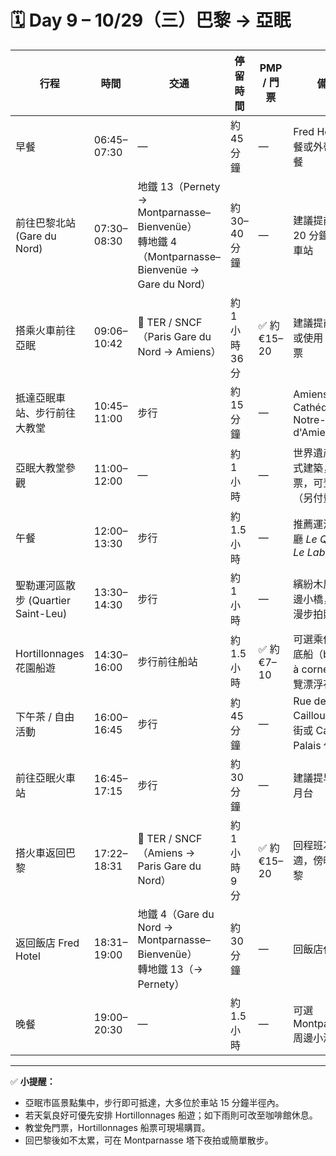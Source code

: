 # 🗓️ Day 9 – 10/29（三）巴黎 → 亞眠

| 行程 | 時間 | 交通 | 停留時間 | PMP / 門票 | 備註 |
|------|------|------|-----------|-------------|------|
| 早餐 | 06:45–07:30 | — | 約 45 分鐘 | — | Fred Hotel 早餐或外帶簡單餐 |
| 前往巴黎北站 (Gare du Nord) | 07:30–08:30 | 地鐵 13（Pernety → Montparnasse–Bienvenüe）<br>轉地鐵 4（Montparnasse–Bienvenüe → Gare du Nord） | 約 30–40 分鐘 | — | 建議提前 15–20 分鐘抵達火車站 |
| 搭乘火車前往亞眠 | 09:06–10:42 | 🚆 TER / SNCF（Paris Gare du Nord → Amiens） | 約 1 小時 36 分 | ✅ 約 €15–20 | 建議提前購票或使用 PMP 車票 |
| 抵達亞眠車站、步行前往大教堂 | 10:45–11:00 | 步行 | 約 15 分鐘 | — | Amiens 大教堂 Cathédrale Notre-Dame d'Amiens |
| 亞眠大教堂參觀 | 11:00–12:00 | — | 約 1 小時 | — | 世界遺產哥德式建築，免門票，可登塔（另付費） |
| 午餐 | 12:00–13:30 | 步行 | 約 1.5 小時 | — | 推薦運河區餐廳 *Le Quai* 或 *Le Labo* |
| 聖勒運河區散步 (Quartier Saint-Leu) | 13:30–14:30 | 步行 | 約 1 小時 | — | 繽紛木屋與河邊小橋，悠閒漫步拍照 |
| Hortillonnages 花園船遊 | 14:30–16:00 | 步行前往船站 | 約 1.5 小時 | ✅ 約 €7–10 | 可選乘傳統平底船（barque à cornet）遊覽漂浮花園 |
| 下午茶 / 自由活動 | 16:00–16:45 | 步行 | 約 45 分鐘 | — | Rue des Trois Cailloux 商店街或 Café du Palais 休息 |
| 前往亞眠火車站 | 16:45–17:15 | 步行 | 約 30 分鐘 | — | 建議提早抵達月台 |
| 搭火車返回巴黎 | 17:22–18:31 | 🚆 TER / SNCF（Amiens → Paris Gare du Nord） | 約 1 小時 9 分 | ✅ 約 €15–20 | 回程班次舒適，傍晚回巴黎 |
| 返回飯店 Fred Hotel | 18:31–19:00 | 地鐵 4（Gare du Nord → Montparnasse–Bienvenüe）<br>轉地鐵 13（→ Pernety） | 約 30 分鐘 | — | 回飯店休息 |
| 晚餐 | 19:00–20:30 | — | 約 1.5 小時 | — | 可選 Montparnasse 周邊小酒館 |

---

✅ **小提醒：**
- 亞眠市區景點集中，步行即可抵達，大多位於車站 15 分鐘半徑內。  
- 若天氣良好可優先安排 Hortillonnages 船遊；如下雨則可改至咖啡館休息。  
- 教堂免門票，Hortillonnages 船票可現場購買。  
- 回巴黎後如不太累，可在 Montparnasse 塔下夜拍或簡單散步。  
